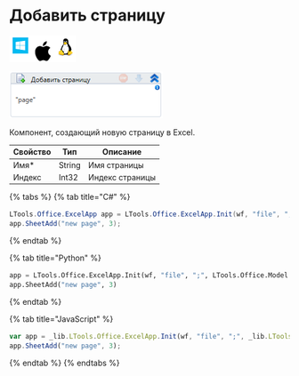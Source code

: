 # Добавить страницу

![](<../../../../.gitbook/assets/image (119) (67).png>)

![](<../../../../.gitbook/assets/image (242).png>)

Компонент, создающий новую страницу в Excel.

| Свойство | Тип    | Описание        |
| -------- | ------ | --------------- |
| Имя\*    | String | Имя страницы    |
| Индекс   | Int32  | Индекс страницы |

{% tabs %}
{% tab title="C#" %}
```csharp
LTools.Office.ExcelApp app = LTools.Office.ExcelApp.Init(wf, "file", ";", LTools.Office.Model.InteropTypes.DX);
app.SheetAdd("new page", 3);
```
{% endtab %}

{% tab title="Python" %}
```python
app = LTools.Office.ExcelApp.Init(wf, "file", ";", LTools.Office.Model.InteropTypes.DX)
app.SheetAdd("new page", 3)
```
{% endtab %}

{% tab title="JavaScript" %}
```javascript
var app = _lib.LTools.Office.ExcelApp.Init(wf, "file", ";", _lib.LTools.Office.Model.InteropTypes.DX);
app.SheetAdd("new page", 3);
```
{% endtab %}
{% endtabs %}

